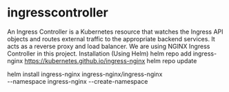 # ingresscontroller
An Ingress Controller is a Kubernetes resource that watches the Ingress API objects and routes external traffic to the appropriate backend services. It acts as a reverse proxy and load balancer.
We are using NGINX Ingress Controller in this project.
Installation (Using Helm)
helm repo add ingress-nginx https://kubernetes.github.io/ingress-nginx
helm repo update

helm install ingress-nginx ingress-nginx/ingress-nginx \
  --namespace ingress-nginx --create-namespace
